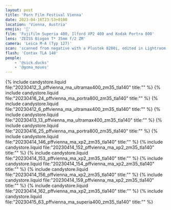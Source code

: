 ```yaml
---
layout: post
title: 'Porn Film Festival Vienna'
date: 2023-04-16T23:53+0100
location: 'Vienna, Austria'
emojis: '🔞'
film: 'Fujifilm Superia 400, Ilford XP2 400 and Kodak Portra 800'
lens: 'ZEISS Biogon T* 35mm f/2 ZM'
camera: 'Leica M-A (Typ 127)'
scan: 'scanned from negative with a Plustek 8200i, edited in Lightroom'
flash: 'Contax TLA 140'
people: 
    - '@sick.ducks'
    - '@goma_moves'
---
```


{% include candystore.liquid file:"20230412_3_pffvienna_ma_ultramax400_zm35_tla140" title:"" %}
{% include candystore.liquid file:"20230416_24_pffvienna_ma_portra800_zm35_tla140" title:"" %}
{% include candystore.liquid file:"20230412_6_pffvienna_ma_ultramax400_zm35_tla140" title:"" %}
{% include candystore.liquid file:"20230413_13_pffvienna_ma_ultramax400_zm35_tla140" title:"" %}
{% include candystore.liquid file:"20230416_25_pffvienna_ma_portra800_zm35_tla140" title:"" %}
{% include candystore.liquid file:"20230414_146_pffvienna_ma_xp2_zm35_tla140" title:"" %}
{% include candystore.liquid file:"20230414_152_pffvienna_ma_xp2_zm35_tla140" title:"" %}
{% include candystore.liquid file:"20230414_153_pffvienna_ma_xp2_zm35_tla140" title:"" %}
{% include candystore.liquid file:"20230414_154_pffvienna_ma_xp2_zm35_tla140" title:"" %}
{% include candystore.liquid file:"20230414_156_pffvienna_ma_xp2_zm35_tla140" title:"" %}
{% include candystore.liquid file:"20230414_159_pffvienna_ma_xp2_zm35_tla140" title:"" %}
{% include candystore.liquid file:"20230414_162_pffvienna_ma_xp2_zm35_tla140" title:"" %}
{% include candystore.liquid file:"20230415_63_pffvienna_ma_superia400_zm35_tla140" title:"" %}